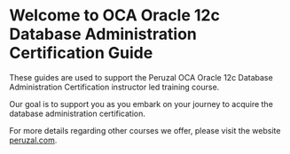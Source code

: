 # Welcome to OCA Oracle 12c Database Administration Certification Guide

These guides are used to support the Peruzal OCA Oracle 12c Database Administration Certification instructor led training course.

Our goal is to support you as you embark on your journey to acquire the database administration certification.

For more details regarding other courses we offer, please visit the website [peruzal.com](https://www.peruzal.com).